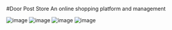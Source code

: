 #Door Post Store
An online shopping platform and management

![image](https://user-images.githubusercontent.com/60807606/229155132-b6b128a2-61e7-4e9b-8023-b2ce140787ce.png)
![image](https://user-images.githubusercontent.com/60807606/229154597-f33e07a6-a024-4e00-900e-e973f174a7fa.png)
![image](https://user-images.githubusercontent.com/60807606/229155680-17a51e35-f9e1-4673-b87d-c53d20fd1bf0.png)
![image](https://user-images.githubusercontent.com/60807606/229155531-4d7f20e3-8ef9-4cc6-b502-bfb66705fb15.png)



